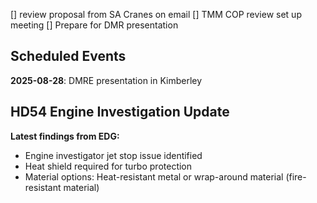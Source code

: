 [] review proposal from SA Cranes on email
[] TMM COP review set up meeting
[] Prepare for DMR presentation

## Scheduled Events

**2025-08-28**: DMRE presentation in Kimberley

## HD54 Engine Investigation Update

**Latest findings from EDG:**
- Engine investigator jet stop issue identified
- Heat shield required for turbo protection
- Material options: Heat-resistant metal or wrap-around material (fire-resistant material)